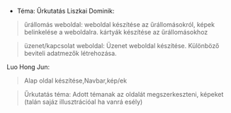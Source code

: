 * Téma: Űrkutatás
Liszkai Dominik:
>űrállomás weboldal:
weboldal készítése az űrállomásokról, képek belinkelése a weboldalra. kártyák készítése az űrállomásokhoz

>üzenet/kapcsolat weboldal:
Üzenet weboldal készítése. Különböző beviteli adatmezők létrehozása.

Luo Hong Jun:
>Alap oldal készítése,Navbar,kép/ek

>Űrkutatás téma:
Adott témanak az oldalát megszerkeszteni, képeket (talán sajáz illusztrációal ha vanrá esély)